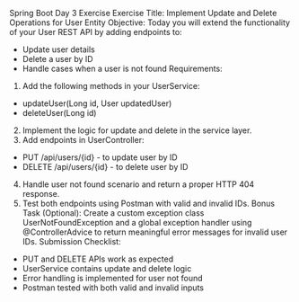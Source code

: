 Spring Boot Day 3 Exercise
Exercise Title: Implement Update and Delete Operations for User Entity
Objective:
Today you will extend the functionality of your User REST API by adding endpoints to:
- Update user details
- Delete a user by ID
- Handle cases when a user is not found
Requirements:
1. Add the following methods in your UserService:
 - updateUser(Long id, User updatedUser)
 - deleteUser(Long id)
2. Implement the logic for update and delete in the service layer.
3. Add endpoints in UserController:
 - PUT /api/users/{id} - to update user by ID
 - DELETE /api/users/{id} - to delete user by ID
4. Handle user not found scenario and return a proper HTTP 404 response.
5. Test both endpoints using Postman with valid and invalid IDs.
Bonus Task (Optional):
Create a custom exception class UserNotFoundException and a global exception handler using
@ControllerAdvice to return meaningful error messages for invalid user IDs.
Submission Checklist:
- PUT and DELETE APIs work as expected
- UserService contains update and delete logic
- Error handling is implemented for user not found
- Postman tested with both valid and invalid inputs
